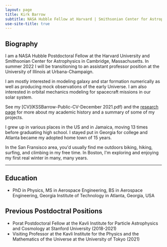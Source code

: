 ```yaml
---
layout: page
title: Kirk Barrow
subtitle: NASA Hubble Fellow at Harvard | Smithsonian Center for Astrophysics (2021-2022)
use-site-title: true
---
```


## Biography

I am a NASA Hubble Postdoctoral Fellow at the Harvard University and Smithsonian Center for Astrophysics in Cambridge, Massachusetts. In summer 2022 I will be transitioning to an assistant professor position at the University of Illinois at Urbana-Champaign.  

I am mostly interested in modeling galaxy and star formation numerically as well as producing mock observations of the early Universe. I am also interested in orbital mechanics modeling for spacecraft missions in our solar system.

See my [CV](KSSBarrow-Public-CV-December 2021.pdf) and the [research page](research) for more about my academic history and a summary of some of my projects.

I grew up in various places in the US and in Jamaica, moving 13 times before graduating high school. I stayed put in Georgia for college and Atlanta became my adopted home town of 15 years.

In the San Fransisco area, you'd usually find me outdoors biking, hiking, surfing, and climbing in my free time. In Boston, I'm exploring and enjoying my first real winter in many, many years.

---
## Education

* PhD in Physics, MS in Aerospace Engineering, BS in Aerospace Engineering, Georgia Institute of Technology in Atlanta, Georgia, USA

## Previous Postdoctral Positions

* Porat Postdoctoral Fellow at the Kavli Institute for Particle Astrophysics and Cosmology at Stanford University (2018-2021)
* Visiting Professor at the Kavli Institute for the Physics and the Mathematics of the Universe at the University of Tokyo (2021)
